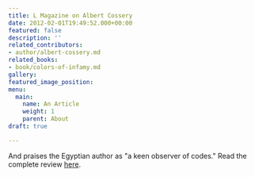 ```yaml
---
title: L Magazine on Albert Cossery
date: 2012-02-01T19:49:52.000+00:00
featured: false
description: ''
related_contributors:
- author/albert-cossery.md
related_books:
- book/colors-of-infamy.md
gallery: 
featured_image_position: 
menu:
  main:
    name: An Article
    weight: 1
    parent: About
draft: true

---
```

And praises the Egyptian author as "a keen observer of codes." Read the complete review [here](http://www.thelmagazine.com/newyork/the-joker/Content?oid=2206850).